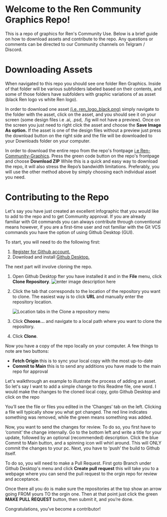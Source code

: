 # Welcome to the Ren Community Graphics Repo!
This is a repo of graphics for Ren's Community Use. Below is a brief guide on how to download assets and contribute to the repo. Any questions or comments can be directed to our Community channels on Telgram / Discord. 

# Downloading Assets
When navigated to this repo you should see one folder Ren Graphics. Inside of that folder will be various subfolders labeled based on their contents, and some of those folders have subfolders with graphic variations of as asset (black Ren logo vs white Ren logo). 

In order to download one asset [(i.e. ren_logo_black.png)](https://github.com/terrafirmatrekker/Ren-Community-Graphics/blob/main/Ren%20Graphics/Ren_Logo/Black/ren%20logo%20black.png) simply navigate to the folder with the asset, click on the asset, and you should see it on your screen (some design files i.e .ai, .psd, .fig will not have a preview). Once on the screen you just need to right click the asset and choose the **Save Image As option.** If the asset is one of the design files without a preview just press the download button on the right side and the file will be downloaded to your Downloads folder on your computer. 

In order to download the entire repo from the repo's frontpage [i.e Ren-Community-Graphics]( https://github.com/terrafirmatrekker/Ren-Community-Graphics). Press the green code button on the repo's frontpage and choose **Download ZIP** While this is a quick and easy way to download the repo, it will also stress the Repo’s bandwidth limitations. Preferably, you will use the other method above by simply choosing each individual asset you need.

 # Contributing to the Repo
 Let's say you have just created an excellent infographic that you would like to add to the repo and to get Community approval. If you are already familiar with Git commands you can always contribute through conventional means however, if you are a first-time user and not familiar with the Git VCS commands you have the option of using Github Desktop (GUI).
 
To start, you will need to do the following first:

 1. [Register for  Github account.](https://github.com/join)
2.  Download and install [Github Desktop.](https://desktop.github.com/)

The next part will involve cloning the repo. 

 1. Open Github Desktop fter you have installed it and in the **File** menu, click **Clone Repository**.
![enter image description here](https://docs.github.com/assets/images/help/desktop/clone-file-menu-mac.png)

2.  Click the tab that corresponds to the location of the repository you want to clone. The easiest way is to click  **URL**  and manually enter the repository location.
    
    ![Location tabs in the Clone a repository menu](https://docs.github.com/assets/images/help/desktop/choose-repository-location-mac.png)
    
3.  Click  **Choose...**  and navigate to a local path where you want to clone the repository.
4. Click **Clone**.

Now you have a copy of the repo locally on your computer. A few things to note are two buttons: 

 - **Fetch Origin** this is to sync your local copy with the most up-to-date
 - **Commit to Main** this is to send any additions you have made to the main repo for approval

Let's walkthrough an example to illustrate the process of adding an asset. So let's say I want to add a simple change to this Readme file, one word. I would make the changes to the cloned local copy, goto Github Desktop and click on the repo

You’ll see the file or files you edited in the ‘Changes’ tab on the left. Clicking a file will typically show you what got changed. The red line indicates something was removed, while the green means something was added.

Now, you want to send the changes for review. To do so, you first have to ‘commit’ the change internally. Go to the bottom left and write a title for your update, followed by an optional (recommended) description. Click the blue Commit to Main button, and a spinning icon will whirl around. This will ONLY commit the changes to your pc. Next, you have to ‘push’ the build to Github itself.

To do so, you will need to make a Pull Request. First goto Branch under Github Desktop's menu and click **Create pull request** this will take you to a webpage where you can send the pull request to the orgin repo for review and acceptance. 

Once there all you do is make sure the repositories at the top show an arrow going FROM yours TO the orgin one. Then at that point just click the green **MAKE PULL REQUEST** button, then submit it, and you’re done. 

Congratulations, you’ve become a contributor! 

